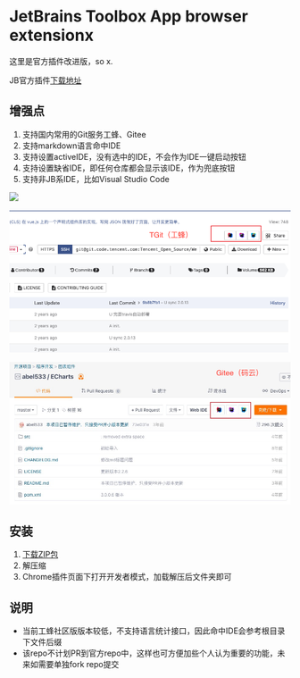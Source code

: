 # JetBrains Toolbox App browser extensionx

这里是官方插件改进版，so x.

JB官方插件[下载地址](https://chrome.google.com/webstore/detail/jetbrains-toolbox-extensi/offnedcbhjldheanlbojaefbfbllddna?utm_source=chrome-ntp-icon)

## 增强点

1. 支持国内常用的Git服务工蜂、Gitee
2. 支持markdown语言命中IDE
3. 支持设置activeIDE，没有选中的IDE，不会作为IDE一键启动按钮
4. 支持设置缺省IDE，即任何仓库都会显示该IDE，作为兜底按钮
5. 支持非JB系IDE，比如Visual Studio Code

![](./screenshot.gif)

![](./distribution/screenshot2.png)

![](./distribution/screenshot1.png)


## 安装

1. [下载ZIP包](https://github.com/alanhg/toolbox-browser-extensionx/releases/tag/latest)
2. 解压缩
3. Chrome插件页面下打开开发者模式，加载解压后文件夹即可



## 说明

- 当前工蜂社区版版本较低，不支持语言统计接口，因此命中IDE会参考根目录下文件后缀
- 该repo不计划PR到官方repo中，这样也可方便加些个人认为重要的功能，未来如需要单独fork repo提交
